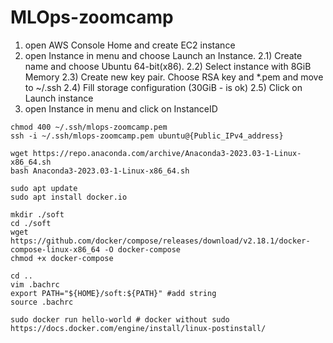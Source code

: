 # MLOps-zoomcamp
1) open AWS Console Home and create EC2 instance
2) open Instance in menu and choose Launch an Instance. 
2.1) Create name and choose Ubuntu 64-bit(x86). 
2.2) Select instance with 8GiB Memory
2.3) Create new key pair. Choose RSA key and *.pem and move to ~/.ssh
2.4) Fill storage configuration (30GiB - is ok)
2.5) Click on Launch instance
3) open Instance in menu and click on InstanceID
```
chmod 400 ~/.ssh/mlops-zoomcamp.pem
ssh -i ~/.ssh/mlops-zoomcamp.pem ubuntu@{Public_IPv4_address}

wget https://repo.anaconda.com/archive/Anaconda3-2023.03-1-Linux-x86_64.sh
bash Anaconda3-2023.03-1-Linux-x86_64.sh 

sudo apt update
sudo apt install docker.io

mkdir ./soft
cd ./soft
wget https://github.com/docker/compose/releases/download/v2.18.1/docker-compose-linux-x86_64 -O docker-compose
chmod +x docker-compose

cd ..
vim .bachrc
export PATH="${HOME}/soft:${PATH}" #add string
source .bachrc

sudo docker run hello-world # docker without sudo https://docs.docker.com/engine/install/linux-postinstall/
```


